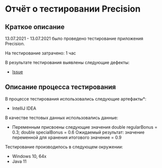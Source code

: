 # Отчёт о тестировании Precision

## Краткое описание

13.07.2021 - 13.07.2021 было проведено тестирование приложения Precision.

На тестирование затрачено: 1 час

В результате тестирования выявлены следующие дефекты:
* [Issue](https://github.com/EkaterinaMikhalko/Java_1.2.2/issues/1)

## Описание процесса тестирования

В процессе тестирования использовались следующие артефакты*:
* IntelliJ IDEA

В качестве тестовых данных использовались данные:
* Переменным присвоены следующие значения
  double regularBonus = 0.3;
  double specialBonus = 0.6
Ожидаемый результат: значение переменной для хранения итогового значение = 0.9
  
Тестирование производилось в следующем окружении:
* Windows 10, 64x
* Java 11

